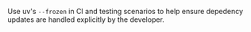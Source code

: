 Use uv's `--frozen` in CI and testing scenarios to help ensure depedency updates are handled
explicitly by the developer.
